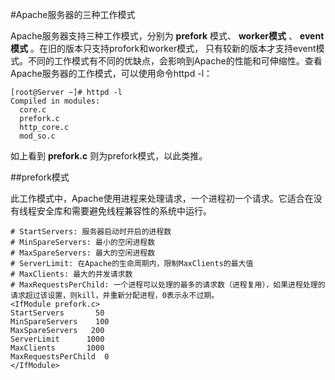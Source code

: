#Apache服务器的三种工作模式
 
 Apache服务器支持三种工作模式，分别为 __prefork__ 模式、 __worker模式__ 、 __event模式__ 。在旧的版本只支持profork和worker模式，
只有较新的版本才支持event模式。不同的工作模式有不同的优缺点，会影响到Apache的性能和可伸缩性。查看Apache服务器的工作模式，可以使用命令httpd -l：

```shell
[root@Server ~]# httpd -l
Compiled in modules:
  core.c
  prefork.c
  http_core.c
  mod_so.c
```

  如上看到 __prefork.c__ 则为prefork模式，以此类推。

##prefork模式
 
 此工作模式中，Apache使用进程来处理请求，一个进程初一个请求。它适合在没有线程安全库和需要避免线程兼容性的系统中运行。

```
# StartServers: 服务器启动时开启的进程数
# MinSpareServers: 最小的空闲进程数
# MaxSpareServers: 最大的空闲进程数
# ServerLimit: 在Apache的生命周期内，限制MaxClients的最大值
# MaxClients: 最大的并发请求数
# MaxRequestsPerChild: 一个进程可以处理的最多的请求数（进程复用），如果进程处理的请求超过该设置，则kill，并重新分配进程，0表示永不过期。
<IfModule prefork.c>
StartServers       50   
MinSpareServers    100
MaxSpareServers   200
ServerLimit      1000
MaxClients       1000
MaxRequestsPerChild  0
</IfModule>
```
 
 
